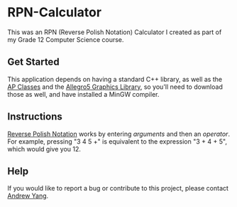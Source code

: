 # RPN-Calculator

This was an RPN (Reverse Polish Notation) Calculator I created as part of my Grade 12 Computer Science course.

## Get Started
This application depends on having a standard C++ library, as well as the [AP Classes](https://mathbits.com/MathBits/CompSci/download.htm) and the [Allegro5 Graphics Library](https://liballeg.org/), so you'll need to download those as well, and have installed a MinGW compiler.

## Instructions
[Reverse Polish Notation](https://en.wikipedia.org/wiki/Reverse_Polish_notation) works by entering *arguments* and then an *operator*. For example, pressing "3 4 5 +" is equivalent to the expression "3 + 4 + 5", which would give you 12.

## Help
If you would like to report a bug or contribute to this project, please contact [Andrew Yang](https://realandrewyang.github.io).
